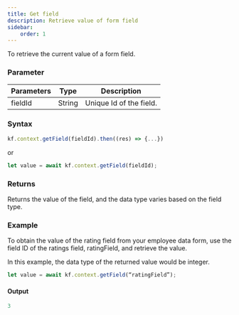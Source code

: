 ```yaml
---
title: Get field
description: Retrieve value of form field
sidebar:
    order: 1
---
```


To retrieve the current value of a form field.

### Parameter

| Parameters | Type   | Description             |
| ---------- | ------ | ----------------------- |
| fieldId    | String | Unique Id of the field. |

### Syntax

```js
kf.context.getField(fieldId).then((res) => {...})
```

or

```js
let value = await kf.context.getField(fieldId);
```

### Returns

Returns the value of the field, and the data type varies based on the field type. 



### Example

To obtain the value of the rating field from your employee data form, use the field ID of the ratings field, ratingField, and retrieve the value. 

In this example, the data type of the returned value would be integer. 




```js
let value = await kf.context.getField(“ratingField”);
```

#### Output

```js
3
```


